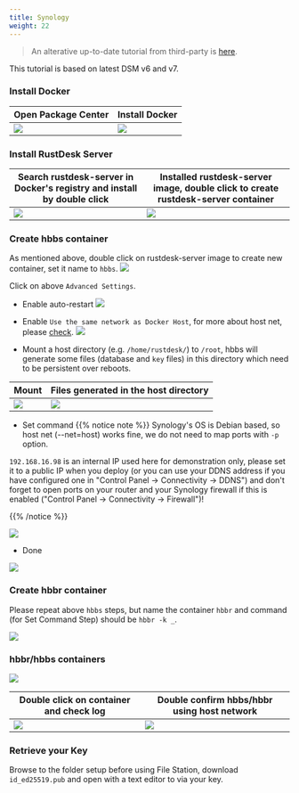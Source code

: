 ```yaml
---
title: Synology
weight: 22
---
```


> An alterative up-to-date tutorial from third-party is [here](https://mariushosting.com/how-to-install-rustdesk-on-your-synology-nas/).

This tutorial is based on latest DSM v6 and v7.

### Install Docker

| Open Package Center | Install Docker |
| --- | --- |
| ![](/docs/en/self-host/rustdesk-server-oss/synology/images/package-manager.png) | ![](/docs/en/self-host/rustdesk-server-oss/synology/images/docker.png) |

### Install RustDesk Server

| Search rustdesk-server in Docker's registry and install by double click | Installed rustdesk-server image, double click to create rustdesk-server container |
| --- | --- |
| ![](/docs/en/self-host/rustdesk-server-oss/synology/images/pull-rustdesk-server.png) | ![](/docs/en/self-host/rustdesk-server-oss/synology/images/rustdesk-server-installed.png) |

### Create hbbs container

As mentioned above, double click on rustdesk-server image to create new container, set it name to `hbbs`.
![](/docs/en/self-host/rustdesk-server-oss/synology/images/hbbs.png)

Click on above `Advanced Settings`.

- Enable auto-restart
![](/docs/en/self-host/rustdesk-server-oss/synology/images/auto-restart.png)

- Enable `Use the same network as Docker Host`, for more about host net, please [check](/docs/en/self-host/rustdesk-server-oss/docker/#net-host).
![](/docs/en/self-host/rustdesk-server-oss/synology/images/host-net.png)

- Mount a host directory (e.g. `/home/rustdesk/`) to `/root`, hbbs will generate some files (database and `key` files) in this directory which need to be persistent over reboots.

| Mount | Files generated in the host directory |
| --- | --- |
| ![](/docs/en/self-host/rustdesk-server-oss/synology/images/mount.png) | ![](/docs/en/self-host/rustdesk-server-oss/synology/images/mounted-dir.png) |

- Set command
{{% notice note %}}
Synology's OS is Debian based, so host net (--net=host) works fine, we do not need to map ports with `-p` option.

`192.168.16.98` is an internal IP used here for demonstration only, please set it to a public IP when you deploy (or you can use your DDNS address if you have configured one in "Control Panel -> Connectivity -> DDNS") and don't forget to open ports on your router and your Synology firewall if this is enabled ("Control Panel -> Connectivity -> Firewall")!

{{% /notice %}}

![](/docs/en/self-host/rustdesk-server-oss/synology/images/hbbs-cmd.png?v2)

- Done

![](/docs/en/self-host/rustdesk-server-oss/synology/images/hbbs-config.png)

### Create hbbr container

Please repeat above `hbbs` steps, but name the container `hbbr` and command (for Set Command Step) should be `hbbr -k _`.

![](/docs/en/self-host/rustdesk-server-oss/synology/images/hbbr-config.png)

### hbbr/hbbs containers

![](/docs/en/self-host/rustdesk-server-oss/synology/images/containers.png)


| Double click on container and check log | Double confirm hbbs/hbbr using host network |
| --- | --- |
| ![](/docs/en/self-host/rustdesk-server-oss/synology/images/log.png) | ![](/docs/en/self-host/rustdesk-server-oss/synology/images/network-types.png) |

### Retrieve your Key

Browse to the folder setup before using File Station, download `id_ed25519.pub` and open with a text editor to via your key.

